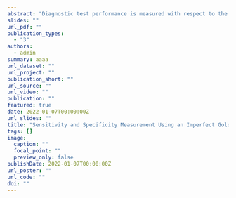 ```yaml
---
abstract: "Diagnostic test performance is measured with respect to the true health status commonly determined using an imperfect reference test. To attain point identification, researchers often assume that the references are infallible, risking misleading conclusions. Without the assumption sensitivity and specificity are partially identified. I derive their smallest possible joint identification regions in standard test performance studies when reference test performance measures are either known precisely or to be in some bounded set. I formalize existing informally stated assumptions on dependence between the reference and tests of interest and characterize smaller identification regions when they hold. In my discussion, I provide an inference procedure that yields confidence sets that are uniformly consistent in level over the class of relevant of distributions. I outline two important use-cases for the identification regions: $1)$ bounding prevalence for population screening tests; $2)$ bounding predictive values. Finally, I analyze the performance of the Abbott BinaxNow COVID-19 rapid antigen tests using the framework. I provide estimated identification regions and confidence sets for all currently available COVID-19 rapid antigen tests in the US under the Emergency Use Authorization."
slides: ""
url_pdf: ""
publication_types:
  - "3"
authors:
  - admin
summary: aaaa
url_dataset: ""
url_project: ""
publication_short: ""
url_source: ""
url_video: ""
publication: ""
featured: true
date: 2022-01-07T00:00:00Z
url_slides: ""
title: "Sensitivity and Specificity Measurement Using an Imperfect Gold Standard: Identification and Inference"
tags: []
image:
  caption: ""
  focal_point: ""
  preview_only: false
publishDate: 2022-01-07T00:00:00Z
url_poster: ""
url_code: ""
doi: ""
---
```

